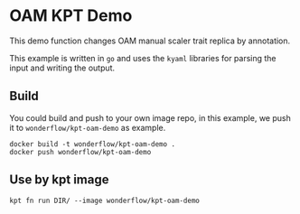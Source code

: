 # OAM KPT Demo

This demo function changes OAM manual scaler trait replica by annotation.

This example is written in `go` and uses the `kyaml` libraries for parsing the
input and writing the output.

## Build

You could build and push to your own image repo, in this example, we push it to `wonderflow/kpt-oam-demo` as example.

```
docker build -t wonderflow/kpt-oam-demo .
docker push wonderflow/kpt-oam-demo
```

## Use by kpt image

```
kpt fn run DIR/ --image wonderflow/kpt-oam-demo
```

